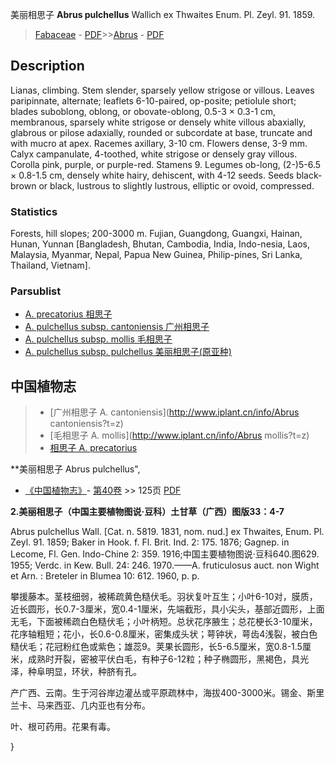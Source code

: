 美丽相思子 **Abrus pulchellus** Wallich ex Thwaites Enum. Pl. Zeyl. 91. 1859.

> [Fabaceae](http://www.iplant.cn/info/Fabaceae?t=foc) - [PDF](http://www.iplant.cn/foc/pdf/Fabaceae.pdf)>>[Abrus](Abrus-相思子属.md) - [PDF](http://www.iplant.cn/foc/pdf/Abrus.pdf)

## Description

Lianas, climbing. Stem slender, sparsely yellow strigose or villous. Leaves paripinnate, alternate; leaflets 6-10-paired, op-posite; petiolule short; blades suboblong, oblong, or obovate-oblong, 0.5-3 × 0.3-1 cm, membranous, sparsely white strigose or densely white villous abaxially, glabrous or pilose adaxially, rounded or subcordate at base, truncate and with mucro at apex. Racemes axillary, 3-10 cm. Flowers dense, 3-9 mm. Calyx campanulate, 4-toothed, white strigose or densely gray villous. Corolla pink, purple, or purple-red. Stamens 9. Legumes ob-long, (2-)5-6.5 × 0.8-1.5 cm, densely white hairy, dehiscent, with 4-12 seeds. Seeds black-brown or black, lustrous to slightly lustrous, elliptic or ovoid, compressed.

### Statistics
Forests, hill slopes; 200-3000 m. Fujian, Guangdong, Guangxi, Hainan, Hunan, Yunnan [Bangladesh, Bhutan, Cambodia, India, Indo-nesia, Laos, Malaysia, Myanmar, Nepal, Papua New Guinea, Philip-pines, Sri Lanka, Thailand, Vietnam].

### Parsublist

* [A.  precatorius  相思子](Abrus-precatorius-相思子.md)
* [A.  pulchellus subsp. cantoniensis  广州相思子](Abrus-pulchellus-subsp-cantoniensis-广州相思子.md)
* [A.  pulchellus subsp. mollis  毛相思子](Abrus-pulchellus-subsp-mollis-毛相思子.md)
* [A.  pulchellus subsp. pulchellus  美丽相思子(原亚种)](Abrus-pulchellus-subsp-pulchellus-美丽相思子(原亚种).md)

## 中国植物志

> * [广州相思子  A.  cantoniensis](http://www.iplant.cn/info/Abrus cantoniensis?t=z)
> * [毛相思子  A.  mollis](http://www.iplant.cn/info/Abrus mollis?t=z)
> * [相思子  A.  precatorius](Abrus-precatorius-相思子.md)


**美丽相思子 Abrus pulchellus",

* [《中国植物志》](http://www.iplant.cn/frps)- [第40卷](http://www.iplant.cn/frps/vol/40) >> 125页 [PDF](http://www.iplant.cn/frps/pdf/40/125.PDF)


**2.美丽相思子（中国主要植物图说·豆科）土甘草（广西）图版33：4-7**

Abrus pulchellus Wall. [Cat. n. 5819. 1831, nom. nud.] ex Thwaites, Enum. Pl. Zeyl. 91. 1859; Baker in Hook. f. Fl. Brit. Ind. 2: 175. 1876; Gagnep. in Lecome, Fl. Gen. Indo-Chine 2: 359. 1916;中国主要植物图说·豆科640.图629. 1955; Verdc. in Kew. Bull. 24: 246. 1970.——A. fruticulosus auct. non Wight et Arn. : Breteler in Blumea 10: 612. 1960, p. p.

攀援藤本。茎枝细弱，被稀疏黄色糙伏毛。羽状复叶互生；小叶6-10对，膜质，近长圆形，长0.7-3厘米，宽0.4-1厘米，先端截形，具小尖头，基部近圆形，上面无毛，下面被稀疏白色糙伏毛；小叶柄短。总状花序腋生；总花梗长3-10厘米，花序轴粗短；花小，长0.6-0.8厘米，密集成头状；萼钟状，萼齿4浅裂，被白色糙伏毛；花冠粉红色或紫色；雄蕊9。荚果长圆形，长5-6.5厘米，宽0.8-1.5厘米，成熟时开裂，密被平伏白毛，有种子6-12粒；种子椭圆形，黑褐色，具光泽，种阜明显，环状，种脐有孔。

产广西、云南。生于河谷岸边灌丛或平原疏林中，海拔400-3000米。锡金、斯里兰卡、马来西亚、几内亚也有分布。

叶、根可药用。花果有毒。

}